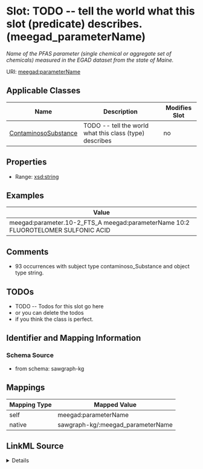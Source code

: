 

# Slot: TODO -- tell the world what this slot (predicate) describes. (meegad_parameterName)


_Name of the PFAS parameter (single chemical or aggregate set of chemicals) measured in the EGAD dataset from the state of Maine._





URI: [meegad:parameterName](http://sawgraph.spatialai.org/v1/me-egad#parameterName)



<!-- no inheritance hierarchy -->





## Applicable Classes

| Name | Description | Modifies Slot |
| --- | --- | --- |
| [ContaminosoSubstance](../classes/ContaminosoSubstance.md) | TODO -- tell the world what this class (type) describes |  no  |







## Properties

* Range: [xsd:string](http://www.w3.org/2001/XMLSchema#string)






## Examples

| Value |
| --- |
| meegad:parameter.10-2_FTS_A meegad:parameterName 10:2 FLUOROTELOMER SULFONIC ACID |

## Comments

* 93 occurrences with subject type contaminoso_Substance and object type string.

## TODOs

* TODO -- Todos for this slot go here
* or you can delete the todos
* if you think the class is perfect.

## Identifier and Mapping Information







### Schema Source


* from schema: sawgraph-kg




## Mappings

| Mapping Type | Mapped Value |
| ---  | ---  |
| self | meegad:parameterName |
| native | sawgraph-kg/:meegad_parameterName |




## LinkML Source

<details>
```yaml
name: meegad_parameterName
description: Name of the PFAS parameter (single chemical or aggregate set of chemicals)
  measured in the EGAD dataset from the state of Maine.
title: TODO -- tell the world what this slot (predicate) describes.
todos:
- TODO -- Todos for this slot go here
- or you can delete the todos
- if you think the class is perfect.
comments:
- 93 occurrences with subject type contaminoso_Substance and object type string.
examples:
- value: meegad:parameter.10-2_FTS_A meegad:parameterName 10:2 FLUOROTELOMER SULFONIC
    ACID
from_schema: sawgraph-kg
rank: 1000
slot_uri: meegad:parameterName
alias: meegad_parameterName
domain_of:
- contaminoso_Substance
range: string

```
</details>